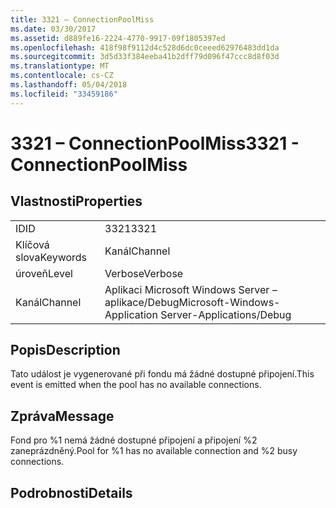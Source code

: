 ```yaml
---
title: 3321 – ConnectionPoolMiss
ms.date: 03/30/2017
ms.assetid: d889fe16-2224-4770-9917-09f1805397ed
ms.openlocfilehash: 418f98f9112d4c528d6dc0ceeed62976483dd1da
ms.sourcegitcommit: 3d5d33f384eeba41b2dff79d096f47ccc8d8f03d
ms.translationtype: MT
ms.contentlocale: cs-CZ
ms.lasthandoff: 05/04/2018
ms.locfileid: "33459186"
---
```

# <a name="3321---connectionpoolmiss"></a><span data-ttu-id="62890-102">3321 – ConnectionPoolMiss</span><span class="sxs-lookup"><span data-stu-id="62890-102">3321 - ConnectionPoolMiss</span></span>
## <a name="properties"></a><span data-ttu-id="62890-103">Vlastnosti</span><span class="sxs-lookup"><span data-stu-id="62890-103">Properties</span></span>  
  
|||  
|-|-|  
|<span data-ttu-id="62890-104">ID</span><span class="sxs-lookup"><span data-stu-id="62890-104">ID</span></span>|<span data-ttu-id="62890-105">3321</span><span class="sxs-lookup"><span data-stu-id="62890-105">3321</span></span>|  
|<span data-ttu-id="62890-106">Klíčová slova</span><span class="sxs-lookup"><span data-stu-id="62890-106">Keywords</span></span>|<span data-ttu-id="62890-107">Kanál</span><span class="sxs-lookup"><span data-stu-id="62890-107">Channel</span></span>|  
|<span data-ttu-id="62890-108">úroveň</span><span class="sxs-lookup"><span data-stu-id="62890-108">Level</span></span>|<span data-ttu-id="62890-109">Verbose</span><span class="sxs-lookup"><span data-stu-id="62890-109">Verbose</span></span>|  
|<span data-ttu-id="62890-110">Kanál</span><span class="sxs-lookup"><span data-stu-id="62890-110">Channel</span></span>|<span data-ttu-id="62890-111">Aplikaci Microsoft Windows Server – aplikace/Debug</span><span class="sxs-lookup"><span data-stu-id="62890-111">Microsoft-Windows-Application Server-Applications/Debug</span></span>|  
  
## <a name="description"></a><span data-ttu-id="62890-112">Popis</span><span class="sxs-lookup"><span data-stu-id="62890-112">Description</span></span>  
 <span data-ttu-id="62890-113">Tato událost je vygenerované při fondu má žádné dostupné připojení.</span><span class="sxs-lookup"><span data-stu-id="62890-113">This event is emitted when the pool has no available connections.</span></span>  
  
## <a name="message"></a><span data-ttu-id="62890-114">Zpráva</span><span class="sxs-lookup"><span data-stu-id="62890-114">Message</span></span>  
 <span data-ttu-id="62890-115">Fond pro %1 nemá žádné dostupné připojení a připojení %2 zaneprázdněný.</span><span class="sxs-lookup"><span data-stu-id="62890-115">Pool for %1 has no available connection and %2 busy connections.</span></span>  
  
## <a name="details"></a><span data-ttu-id="62890-116">Podrobnosti</span><span class="sxs-lookup"><span data-stu-id="62890-116">Details</span></span>
